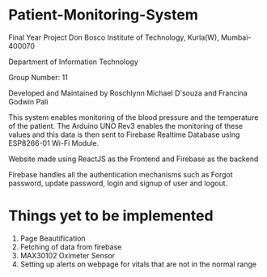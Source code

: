 # Patient-Monitoring-System

Final Year Project Don Bosco Institute of Technology, Kurla(W), Mumbai-400070

Department of Information Technology

Group Number: 11

Developed and Maintained by Roschlynn Michael D'souza and Francina Godwin Pali

This system enables monitoring of the blood pressure and the temperature of the patient. The Arduino UNO Rev3 enables the monitoring of these values and this data is then sent to Firebase Realtime Database using ESP8266-01 Wi-Fi Module. 

Website made using ReactJS as the Frontend and Firebase as the backend

Firebase handles all the authentication mechanisms such as Forgot password, update password, login and signup of user and logout. 

# Things yet to be implemented

1. Page Beautification
2. Fetching of data from firebase
3. MAX30102 Oximeter Sensor
4. Setting up alerts on webpage for vitals that are not in the normal range
